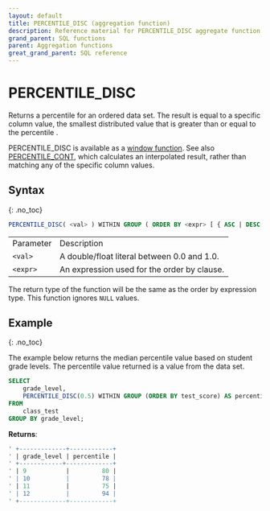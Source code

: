 ```yaml
---
layout: default
title: PERCENTILE_DISC (aggregation function)
description: Reference material for PERCENTILE_DISC aggregate function
grand_parent: SQL functions
parent: Aggregation functions
great_grand_parent: SQL reference
---
```


# PERCENTILE\_DISC

Returns a percentile for an ordered data set. The result is equal to a specific column value, the smallest distributed value that is greater than or equal to the percentile <val>. 

PERCENTILE\_DISC is available as a [window function](./window-functions.md).
See also [PERCENTILE\_CONT](../percentile-cont.md), which calculates an interpolated result, rather than matching any of the specific column values.

## Syntax
{: .no_toc}

```sql
PERCENTILE_DISC( <val> ) WITHIN GROUP ( ORDER BY <expr> [ { ASC | DESC } ] )
```

|            |                                                 |
| :--------- | :----------------------------------------------- |
| Parameter | Description                                     |
| `<val>`   | A double/float literal between 0.0 and 1.0.  |
| `<expr>`  | An expression used for the order by clause. |

The return type of the function will be the same as the order by expression type.
This function ignores `NULL` values.


## Example
{: .no_toc}

The example below returns the median percentile value based on student grade levels. The percentile value returned is a value from the data set. 

```sql
SELECT
	grade_level,
	PERCENTILE_DISC(0.5) WITHIN GROUP (ORDER BY test_score) AS percentile
FROM
	class_test
GROUP BY grade_level;
```

**Returns**:

```sql
' +-------------+------------+
' | grade_level | percentile | 
' +------------+-------------+
' | 9           |         80 |
' | 10          |         78 |
' | 11          |         75 |
' | 12          |         94 |
' +-------------+------------+
```
